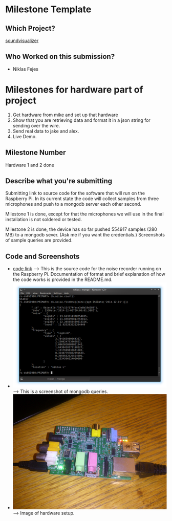 # Milestone Template

## Which Project?
[soundvisualizer](https://github.com/dawsonbotsford/soundvisualizer)

## Who Worked on this submission?
* Niklas Fejes

# Milestones for hardware part of project
1.  Get hardware from mike and set up that hardware
2.  Show that you are retrieving data and format it in a json string for sending over the wire.
3.  Send real data to jake and alex. 
4.  Live Demo. 

## Milestone Number
Hardware 1 and 2 done

## Describe what you're submitting
Submitting link to source code for the software that will run on the Raspberry Pi. In its current state the code will collect samples from three microphones and push to a mongodb server each other second.

Milestone 1 is done, except for that the microphones we will use in the final installation is not soldered or tested.

Milestone 2 is done, the device has so far pushed 554917 samples (280 MB) to a mongodb sever. (Ask me if you want the credentials.) Screenshots of sample queries are provided.

## Code and Screenshots
* [code link](https://github.com/dawsonbotsford/soundvisualizer/tree/master/noiserecorder) --> This is the source code for the noise recorder running on the Raspberry Pi. Documentation of format and brief explanation of how the code works is provided in the README.md.
* ![screenshot](mongodb.png) --> This is a screenshot of mongodb queries.
* ![photo](image.jpg) --> Image of hardware setup.

